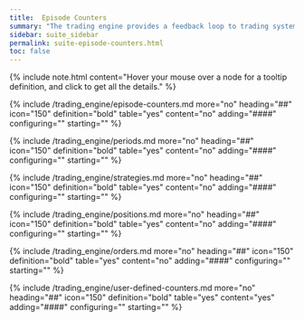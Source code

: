 ```yaml
---
title:  Episode Counters
summary: "The trading engine provides a feedback loop to trading systems so that your strategies may leverage the information processed by the trading bot."
sidebar: suite_sidebar
permalink: suite-episode-counters.html
toc: false
---
```


{% include note.html content="Hover your mouse over a node for a tooltip definition, and click to get all the details." %}


{% include /trading_engine/episode-counters.md more="no" heading="##" icon="150" definition="bold" table="yes" content="no" adding="####" configuring="" starting="" %}

{% include /trading_engine/periods.md more="no" heading="##" icon="150" definition="bold" table="yes" content="no" adding="####" configuring="" starting="" %}

{% include /trading_engine/strategies.md more="no" heading="##" icon="150" definition="bold" table="yes" content="no" adding="####" configuring="" starting="" %}

{% include /trading_engine/positions.md more="no" heading="##" icon="150" definition="bold" table="yes" content="no" adding="####" configuring="" starting="" %}

{% include /trading_engine/orders.md more="no" heading="##" icon="150" definition="bold" table="yes" content="no" adding="####" configuring="" starting="" %}

{% include /trading_engine/user-defined-counters.md more="no" heading="##" icon="150" definition="bold" table="yes" content="yes" adding="####" configuring="" starting="" %}
